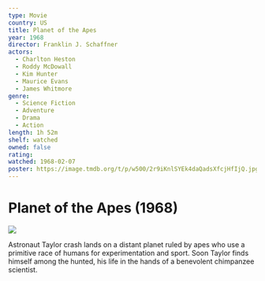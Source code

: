 ```yaml
---
type: Movie
country: US
title: Planet of the Apes
year: 1968
director: Franklin J. Schaffner
actors:
  - Charlton Heston
  - Roddy McDowall
  - Kim Hunter
  - Maurice Evans
  - James Whitmore
genre:
  - Science Fiction
  - Adventure
  - Drama
  - Action
length: 1h 52m
shelf: watched
owned: false
rating:
watched: 1968-02-07
poster: https://image.tmdb.org/t/p/w500/2r9iKnlSYEk4daQadsXfcjHfIjQ.jpg
---
```


# Planet of the Apes (1968)

![](https://image.tmdb.org/t/p/w500/2r9iKnlSYEk4daQadsXfcjHfIjQ.jpg)

Astronaut Taylor crash lands on a distant planet ruled by apes who use a primitive race of humans for experimentation and sport. Soon Taylor finds himself among the hunted, his life in the hands of a benevolent chimpanzee scientist.